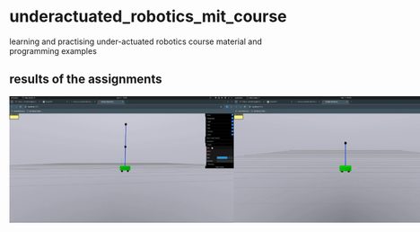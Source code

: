 # underactuated_robotics_mit_course
learning and practising under-actuated robotics course material and programming examples

## results of the assignments
<div style="display: flex; justify-content: space-between;">
  <img src="result_plots/gifs/LQR_cartpole_double.gif" alt="lqr cartpole double" width="400"/>
  <img src="result_plots/gifs/LQR_cartpole_single.gif" alt="lqr cartpole single" width="400"/>
</div>

